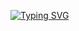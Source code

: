 [![Typing SVG](https://readme-typing-svg.demolab.com?font=Fira+Code&pause=1000&center=true&vCenter=true&random=false&width=501&height=70&lines=Hello+World%2C+I+am+Rahul%F0%9F%98%8E;Welcome+to+my+GitHub+Profile%F0%9F%98%87)](https://git.io/typing-svg)
<!--
**r6654kumar/r6654kumar** is a ✨ _special_ ✨ repository because its `README.md` (this file) appears on your GitHub profile.

Here are some ideas to get you started:

- 🔭 I’m currently working on ...
- 🌱 I’m currently learning ...
- 👯 I’m looking to collaborate on ...
- 🤔 I’m looking for help with ...
- 💬 Ask me about ...
- 📫 How to reach me: ...
- 😄 Pronouns: ...
- ⚡ Fun fact: ...
-->
